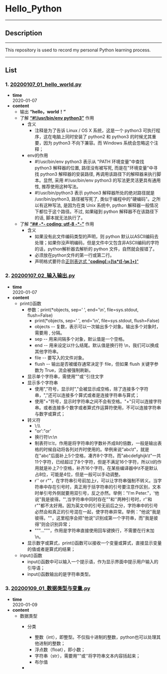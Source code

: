 # Hello_Python
***
## Description  
***
This repository is used to record my personal Python learning process.  
***
## List
### 1. [20200107_01_hello_world.py](https://github.com/peterliu502/Hello_Python/blob/master/20200107_01_hello_world.py)  
* __time__  
2020-01-07
* __content__  
    * 输出 __“hello，world！”__  
    * 了解 [__“#!/usr/bin/env python3”__](https://www.jianshu.com/p/400c612381dd) 作用   
        * 含义
            * 注释是为了告诉 Linux / OS X 系统，这是一个 python3 可执行程序，这在电脑上同时安装了 python2 和 python3 的时候尤其重要，因为 python3 不向下兼容。而 Windows 系统会忽略这个注释；  
        * env的作用
            * #!/usr/bin/env python3 表示从 "PATH 环境变量"中查找 python3 解释器的位置, 路径没有被写死, 而是在"环境变量"中寻找 python3 解释器的安装路径, 再调用该路径下的解释器来执行脚本。显然, 采用 #!/usr/bin/env python3 的写法更灵活更具有通用性, 推荐使用这种写法。  
            * #!/usr/bin/python3 表示 python3 解释器所处的绝对路径就是 /usr/bin/python3, 路径被写死了, 类似于编程中的"硬编码"。之所以有这种写法, 是因为在类 Unix 系统中, python 解释器一般情况下都位于这个路径。不过, 如果碰到 python 解释器不在该路径下的话, 脚本就无法执行了。  
    * 了解 [__“## -\*- coding: utf-8 -\*-”__](https://blog.csdn.net/zhongbeida_xue/article/details/81736671) 作用  
        * 含义
            * 如果没有此文件编码类型的声明，则 python 默认以ASCII编码去处理；如果你没声明编码，但是文件中又包含非ASCII编码的字符的话，python解析器去解析的 python 文件，自然就会报错了。
            * 必须放在python文件的第一行或第二行。 
            * 声明格式要符合[正则表达式 "__coding[:=]\s*([-\w.]+)__"](https://blog.csdn.net/xld_19920728/article/details/80534146)
### 2. [20200107_02_输入输出.py](https://github.com/peterliu502/Hello_Python/blob/develop/20200107_02_%E8%BE%93%E5%85%A5%E8%BE%93%E5%87%BA.py)
* __time__  
2020-01-07
* __content__
    * print()函数
        * 参数：print(*objects, sep=' ', end='\n', file=sys.stdout, flush=False)
            * print(*objects, sep=' ', end='\n', file=sys.stdout, flush=False)
            * objects -- 复数，表示可以一次输出多个对象。输出多个对象时，需要用 , 分隔。
            * sep -- 用来间隔多个对象，默认值是一个空格。
            * end -- 用来设定以什么结尾。默认值是换行符 \n，我们可以换成其他字符串。
            * file -- 要写入的文件对象。
            * flush -- 输出是否被缓存通常决定于 file，但如果 flush 关键字参数为 True，流会被强制刷新。
        * 显示单个字符串，需使用""或''引住文字
        * 显示多个字符串
            * 使用","符号，显示时","会被显示成空格，除了连接多个字符串，","还可以连接多个算式或者是连接字符串与算式；
            * 使用"+"符号，显示时字符串之间不会有空格。"+"只可以连接字符串。或者连接多个数字或者算式作运算符使用，不可以连接字符串与数字或算式；
        * 转义符
            * \\:\\\\
            * "or':\"or\'
            * 换行符\n:\\n
            * 制表符\t:\\t，作用是将字符串的字数补齐成8的倍数，一般是输出表格的时候自动将各列对齐时使用的。举例来说"abc\t"，就是在"abc"后面补上5个空格，凑齐8个字符。而"abcdefghijk\t"一共11个字符，已经超过了8个字符，但是不满足16个字符，所以\t的作用就是补上7个空格，补齐16个字符。在某些编译器中\t不是默认占8位，可能是4位，但是一般可以手动调整。
            * r'' or r""，在字符串引号前加上r，可以让字符串强制不转义。当字符串中存在引号时，真正用于括字符串的引号要注意作区别，文本时单引号外侧就要用双引号，反之亦然。举例："I'm Peter."，'他说"我是彼得。"',当字符串中同时存在""和''两种引号时，r''和r""都不太好用。因为英文中的引号无前后之分，字符串中的引号必然会和真正的引号混在一起，使字符串异常。举例："他说"我是彼得。""，这里程序会把"他说"识别成第一个字符串，而"我是彼得"则会识别异常；
            * """..."""，作用是字符串直接使用回车键换行，不需要在行末加\n。
        * 显示数字或算式，print()函数可以接收一个变量或算式，直接显示变量的值或者是算式的结果；
    * input()函数
        * input()函数中可以输入一个提示语，作为显示界面中提示用户输入的引导语；  
        * input()函数输出的是字符串类型。
### 3. [20200109_01_数据类型与变量.py]()
* __time__  
2020-01-09
* __content__
    * 数据类型
        * 分类
            * 整数（int），即整型。不仅指十进制的整数，python也可以处理其他进制的整数；
            * 浮点数（float），即小数；
            * 字符串（str），需要用""或''将字符串文本内容括起来；
            * 布尔值
        
        * 
